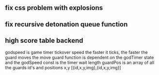 ## fix css problem with explosions

## fix recursive detonation queue function













## high score table backend

godspeed is game timer tickover speed
the faster it ticks, the faster the guard moves
the move guard function is dependent on the godTimer state and the godSpeed const is the timer wait length
guardPos is an array of all the guards id's and positions x,y [{id,x,y,img},{id,x,y,img}]




    